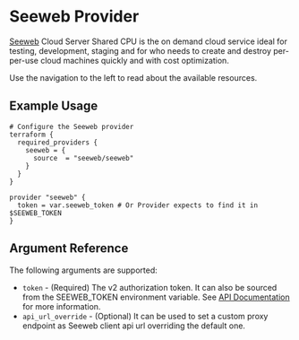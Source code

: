 # Seeweb Provider

[Seeweb](https://www.seeweb.it/) Cloud Server Shared CPU is the on demand cloud service ideal for testing, development, staging and for who needs to create and destroy per-per-use cloud machines quickly and with cost optimization.

Use the navigation to the left to read about the available resources.

## Example Usage

```hcl
# Configure the Seeweb provider
terraform {
  required_providers {
    seeweb = {
      source  = "seeweb/seeweb"
    }
  }
}

provider "seeweb" {
  token = var.seeweb_token # Or Provider expects to find it in $SEEWEB_TOKEN
}

```

## Argument Reference

The following arguments are supported:

* `token` - (Required) The v2 authorization token. It can also be sourced from the SEEWEB_TOKEN environment variable. See [API Documentation](https://docs.seeweb.it/ecs/api/#api-authentication) for more information.
* `api_url_override` - (Optional) It can be used to set a custom proxy endpoint as Seeweb client api url overriding the default one.
